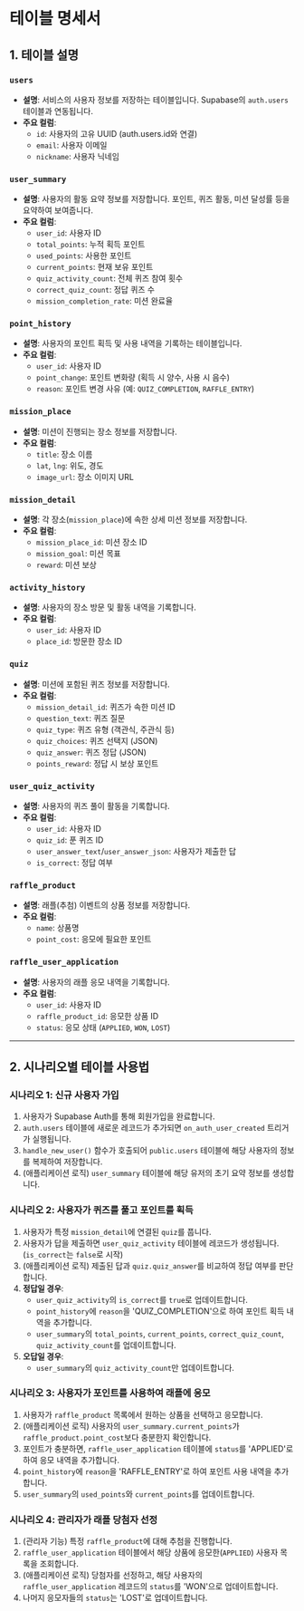 # 테이블 명세서

## 1. 테이블 설명

### `users`

- **설명**: 서비스의 사용자 정보를 저장하는 테이블입니다. Supabase의 `auth.users` 테이블과 연동됩니다.
- **주요 컬럼**:
    - `id`: 사용자의 고유 UUID (auth.users.id와 연결)
    - `email`: 사용자 이메일
    - `nickname`: 사용자 닉네임

### `user_summary`

- **설명**: 사용자의 활동 요약 정보를 저장합니다. 포인트, 퀴즈 활동, 미션 달성률 등을 요약하여 보여줍니다.
- **주요 컬럼**:
    - `user_id`: 사용자 ID
    - `total_points`: 누적 획득 포인트
    - `used_points`: 사용한 포인트
    - `current_points`: 현재 보유 포인트
    - `quiz_activity_count`: 전체 퀴즈 참여 횟수
    - `correct_quiz_count`: 정답 퀴즈 수
    - `mission_completion_rate`: 미션 완료율

### `point_history`

- **설명**: 사용자의 포인트 획득 및 사용 내역을 기록하는 테이블입니다.
- **주요 컬럼**:
    - `user_id`: 사용자 ID
    - `point_change`: 포인트 변화량 (획득 시 양수, 사용 시 음수)
    - `reason`: 포인트 변경 사유 (예: `QUIZ_COMPLETION`, `RAFFLE_ENTRY`)

### `mission_place`

- **설명**: 미션이 진행되는 장소 정보를 저장합니다.
- **주요 컬럼**:
    - `title`: 장소 이름
    - `lat`, `lng`: 위도, 경도
    - `image_url`: 장소 이미지 URL

### `mission_detail`

- **설명**: 각 장소(`mission_place`)에 속한 상세 미션 정보를 저장합니다.
- **주요 컬럼**:
    - `mission_place_id`: 미션 장소 ID
    - `mission_goal`: 미션 목표
    - `reward`: 미션 보상

### `activity_history`

- **설명**: 사용자의 장소 방문 및 활동 내역을 기록합니다.
- **주요 컬럼**:
    - `user_id`: 사용자 ID
    - `place_id`: 방문한 장소 ID

### `quiz`

- **설명**: 미션에 포함된 퀴즈 정보를 저장합니다.
- **주요 컬럼**:
    - `mission_detail_id`: 퀴즈가 속한 미션 ID
    - `question_text`: 퀴즈 질문
    - `quiz_type`: 퀴즈 유형 (객관식, 주관식 등)
    - `quiz_choices`: 퀴즈 선택지 (JSON)
    - `quiz_answer`: 퀴즈 정답 (JSON)
    - `points_reward`: 정답 시 보상 포인트

### `user_quiz_activity`

- **설명**: 사용자의 퀴즈 풀이 활동을 기록합니다.
- **주요 컬럼**:
    - `user_id`: 사용자 ID
    - `quiz_id`: 푼 퀴즈 ID
    - `user_answer_text`/`user_answer_json`: 사용자가 제출한 답
    - `is_correct`: 정답 여부

### `raffle_product`

- **설명**: 래플(추첨) 이벤트의 상품 정보를 저장합니다.
- **주요 컬럼**:
    - `name`: 상품명
    - `point_cost`: 응모에 필요한 포인트

### `raffle_user_application`

- **설명**: 사용자의 래플 응모 내역을 기록합니다.
- **주요 컬럼**:
    - `user_id`: 사용자 ID
    - `raffle_product_id`: 응모한 상품 ID
    - `status`: 응모 상태 (`APPLIED`, `WON`, `LOST`)

---

## 2. 시나리오별 테이블 사용법

### 시나리오 1: 신규 사용자 가입

1. 사용자가 Supabase Auth를 통해 회원가입을 완료합니다.
2. `auth.users` 테이블에 새로운 레코드가 추가되면 `on_auth_user_created` 트리거가 실행됩니다.
3. `handle_new_user()` 함수가 호출되어 `public.users` 테이블에 해당 사용자의 정보를 복제하여 저장합니다.
4. (애플리케이션 로직) `user_summary` 테이블에 해당 유저의 초기 요약 정보를 생성합니다.

### 시나리오 2: 사용자가 퀴즈를 풀고 포인트를 획득

1. 사용자가 특정 `mission_detail`에 연결된 `quiz`를 풉니다.
2. 사용자가 답을 제출하면 `user_quiz_activity` 테이블에 레코드가 생성됩니다. (`is_correct`는 `false`로 시작)
3. (애플리케이션 로직) 제출된 답과 `quiz.quiz_answer`를 비교하여 정답 여부를 판단합니다.
4. **정답일 경우**:
    - `user_quiz_activity`의 `is_correct`를 `true`로 업데이트합니다.
    - `point_history`에 `reason`을 'QUIZ_COMPLETION'으로 하여 포인트 획득 내역을 추가합니다.
    - `user_summary`의 `total_points`, `current_points`, `correct_quiz_count`, `quiz_activity_count`를 업데이트합니다.
5. **오답일 경우**:
    - `user_summary`의 `quiz_activity_count`만 업데이트합니다.

### 시나리오 3: 사용자가 포인트를 사용하여 래플에 응모

1. 사용자가 `raffle_product` 목록에서 원하는 상품을 선택하고 응모합니다.
2. (애플리케이션 로직) 사용자의 `user_summary.current_points`가 `raffle_product.point_cost`보다 충분한지 확인합니다.
3. 포인트가 충분하면, `raffle_user_application` 테이블에 `status`를 'APPLIED'로 하여 응모 내역을 추가합니다.
4. `point_history`에 `reason`을 'RAFFLE_ENTRY'로 하여 포인트 사용 내역을 추가합니다.
5. `user_summary`의 `used_points`와 `current_points`를 업데이트합니다.

### 시나리오 4: 관리자가 래플 당첨자 선정

1. (관리자 기능) 특정 `raffle_product`에 대해 추첨을 진행합니다.
2. `raffle_user_application` 테이블에서 해당 상품에 응모한(`APPLIED`) 사용자 목록을 조회합니다.
3. (애플리케이션 로직) 당첨자를 선정하고, 해당 사용자의 `raffle_user_application` 레코드의 `status`를 'WON'으로 업데이트합니다.
4. 나머지 응모자들의 `status`는 'LOST'로 업데이트합니다.
